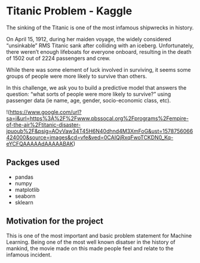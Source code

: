 # Titanic Problem - Kaggle

The sinking of the Titanic is one of the most infamous shipwrecks in history.

On April 15, 1912, during her maiden voyage, the widely considered “unsinkable” RMS Titanic sank after colliding with an iceberg. Unfortunately, there weren’t enough lifeboats for everyone onboard, resulting in the death of 1502 out of 2224 passengers and crew.

While there was some element of luck involved in surviving, it seems some groups of people were more likely to survive than others.

In this challenge, we ask you to build a predictive model that answers the question: “what sorts of people were more likely to survive?” using passenger data (ie name, age, gender, socio-economic class, etc). 

!(https://www.google.com/url?sa=i&url=https%3A%2F%2Fwww.pbssocal.org%2Fprograms%2Fempire-of-the-air%2Ftitanic-disaster-jpuoub%2F&psig=AOvVaw34T45H6N40dhnd4M3XmFoG&ust=1578756066424000&source=images&cd=vfe&ved=0CAIQjRxqFwoTCKDN0_Kq-eYCFQAAAAAdAAAAABAK)

## Packges used 
- pandas
- numpy 
- matplotlib
- seaborn
- sklearn

## Motivation for the project 
This is one of the most important and basic problem statement for Machine Learning. Being one of the most well known disatser in the history of mankind, the movie made on this made people feel and relate to the infamous incident.

